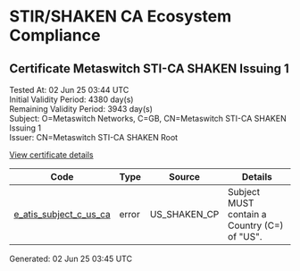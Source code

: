 # STIR/SHAKEN CA Ecosystem Compliance

## Certificate Metaswitch STI-CA SHAKEN Issuing 1

Tested At: 02 Jun 25 03:44 UTC\
Initial Validity Period: 4380 day(s)\
Remaining Validity Period: 3943 day(s)\
Subject: O=Metaswitch Networks, C=GB, CN=Metaswitch STI-CA SHAKEN Issuing 1\
Issuer: CN=Metaswitch STI-CA SHAKEN Root

[View certificate details](https://x509.io/?cert=MIICqDCCAk2gAwIBAgIQaQRv6d8JnAo38%2Ffj5Kf%2F%2FTAKBggqhkjOPQQDAjAoMSYwJAYDVQQDDB1NZXRhc3dpdGNoIFNUSS1DQSBTSEFLRU4gUm9vdDAeFw0yNDAzMjExMDE0MTlaFw0zNjAzMTgxMDE0MTlaMFgxKzApBgNVBAMMIk1ldGFzd2l0Y2ggU1RJLUNBIFNIQUtFTiBJc3N1aW5nIDExCzAJBgNVBAYTAkdCMRwwGgYDVQQKDBNNZXRhc3dpdGNoIE5ldHdvcmtzMFkwEwYHKoZIzj0CAQYIKoZIzj0DAQcDQgAE%2FK1xS7uvuskXZfG3AZGmI%2FM59OSVZnkWFtcD17bTToUFivm2AtJRObUdyKYDKLtMXC6Lm4Fca%2BJCLFaNVJjDWaOCAScwggEjMB0GA1UdDgQWBBTNHqcAEBDaMh1pGjnV0kYLLDyH1jAfBgNVHSMEGDAWgBQ5VGm6DGz2n1fRmwExRYqg%2B%2F94ajAPBgNVHRMBAf8EBTADAQH%2FMA4GA1UdDwEB%2FwQEAwICBDAXBgNVHSAEEDAOMAwGCmCGSAGG%2FwkBAQQwgaYGA1UdHwSBnjCBmzCBmKA6oDiGNmh0dHBzOi8vYXV0aGVudGljYXRlLWFwaS5pY29uZWN0aXYuY29tL2Rvd25sb2FkL3YxL2NybKJapFgwVjEUMBIGA1UEBwwLQnJpZGdld2F0ZXIxCzAJBgNVBAgMAk5KMRMwEQYDVQQDDApTVEktUEEgQ1JMMQswCQYDVQQGEwJVUzEPMA0GA1UECgwGU1RJLVBBMAoGCCqGSM49BAMCA0kAMEYCIQCBauLTycQ3lLYJAtoMGuY4LCTHIgk69cy8jJ5h%2B79pygIhALmUE5dtdQnBBxVpl5gsFp94H%2FM0XSSaebjm6PpAZnlZ)

| Code | Type | Source | Details |
|------|------|--------|---------|
| [e_atis_subject_c_us_ca](../../ISSUES/e_atis_subject_c_us_ca/README.md) | error | US_SHAKEN_CP | Subject MUST contain a Country (C=) of "US". |


Generated: 02 Jun 25 03:45 UTC
